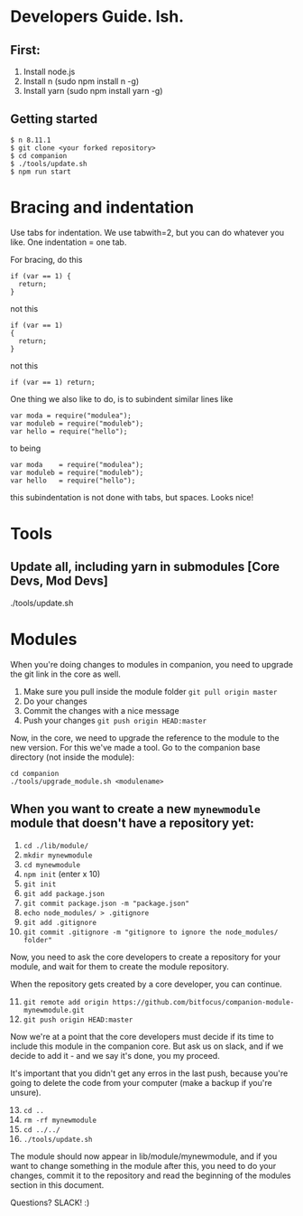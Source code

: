 # Developers Guide. Ish.

## First:
1. Install node.js
2. Install n (sudo npm install n -g)
3. Install yarn (sudo npm install yarn -g)

## Getting started
```
$ n 8.11.1
$ git clone <your forked repository>
$ cd companion
$ ./tools/update.sh
$ npm run start
```

# Bracing and indentation
Use tabs for indentation. We use tabwith=2, but you can do whatever you like. One indentation = one tab.

For bracing, do this
```
if (var == 1) {
  return;
}
```
not this
```
if (var == 1)
{
  return;
}
```
not this
```
if (var == 1) return;
```

One thing we also like to do, is to subindent similar lines like
```
var moda = require("modulea");
var moduleb = require("moduleb");
var hello = require("hello");
```
to being
```
var moda    = require("modulea");
var moduleb = require("moduleb");
var hello   = require("hello");
```
this subindentation is not done with tabs, but spaces. Looks nice!

# Tools

## Update all, including yarn in submodules [Core Devs, Mod Devs]
./tools/update.sh

# Modules

When you're doing changes to modules in companion, you need to upgrade the git link in the core as well. 

1. Make sure you pull inside the module folder ```git pull origin master```
2. Do your changes
3. Commit the changes with a nice message
4. Push your changes ```git push origin HEAD:master```

Now, in the core, we need to upgrade the reference to the module to the new version. For this we've made a tool. Go to the companion base directory (not inside the module):

```
cd companion
./tools/upgrade_module.sh <modulename>
```

## When you want to create a new ```mynewmodule``` module that doesn't have a repository yet:

1) ```cd ./lib/module/```
2) ```mkdir mynewmodule```
3) ```cd mynewmodule```
4) ```npm init``` (enter x 10)
5) ```git init```
6) ```git add package.json```
7) ```git commit package.json -m "package.json"```
8) ```echo node_modules/ > .gitignore```
9) ```git add .gitignore```
10) ```git commit .gitignore -m "gitignore to ignore the node_modules/ folder"```

Now, you need to ask the core developers to create a repository for your module, and wait for them to create the module repository.

When the repository gets created by a core developer, you can continue.

11) ```git remote add origin https://github.com/bitfocus/companion-module-mynewmodule.git```
12) ```git push origin HEAD:master```

Now we're at a point that the core developers must decide if its time to include this module in the companion core. But ask us on slack, and if we decide to add it - and we say it's done, you my proceed.

It's important that you didn't get any erros in the last push, because you're going to delete the code from your computer (make a backup if you're unsure).

13) ```cd ..```
14) ```rm -rf mynewmodule```
15) ```cd ../../```
16) ```./tools/update.sh```

The module should now appear in lib/module/mynewmodule, and if you want to change something in the module after this, you need to do your changes, commit it to the repository and read the beginning of the modules section in this document.

Questions? SLACK! :)
